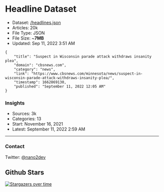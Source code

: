# Headline Dataset

- Dataset: [/headlines.json](https://raw.githubusercontent.com/fwd/news/master/headlines.json) 
- Articles: 20k
- File Type: JSON
- File Size: ~**7MB**
- Updated: Sep 11, 2022 3:51 AM

```
{
    "title": "Suspect in Wisconsin parade attack withdraws insanity plea",
    "domain": "cbsnews.com",
    "category": "news",
    "link": "https://www.cbsnews.com/minnesota/news/suspect-in-wisconsin-parade-attack-withdraws-insanity-plea/",
    "timestamp": 1662869130,
    "published": "September 11, 2022 12:05 AM"
}
```

### Insights

- Sources: 3k
- Categories: 13
- Start: November 16, 2021
- Latest: September 11, 2022 2:59 AM

---

### Contact 

Twitter: [@nano2dev](https://twitter.com/nano2dev)

## Github Stars

[![Stargazers over time](https://starchart.cc/fwd/news.svg)](https://starchart.cc/fwd/news)
